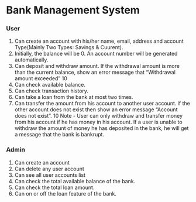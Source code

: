 # Bank Management System

### User                                                                           
1)	Can create an account with his/her name, email, address and account Type(Mainly Two Types: Savings & Cuurent).
2)	Initially, the balance will be 0. An account number will be generated automatically. 			
3)	Can deposit and withdraw amount. If the withdrawal amount is more than the current balance, show an error message that “Withdrawal amount exceeded” 										    10
4)	Can check available balance.  
5)	Can check transaction history.   
6)	Can take a loan from the bank at most two times.
7)	Can transfer the amount from his account to another user account. if the other account does not exist then show an error message “Account does not exist”.                                                                                                10
Note - User can only withdraw and transfer money from his account if he has money in his account.
If a user is unable to withdraw the amount of money he has deposited in the bank, he will get a message that the bank is bankrupt.

### Admin                                                                                                          
1)	Can create an account  
2)	Can delete any user account 
3)	Can see all user accounts list
4)	Can check the total available balance of the bank. 
5)	Can check the total loan amount.
6)	Can on or off the loan feature of the bank.
